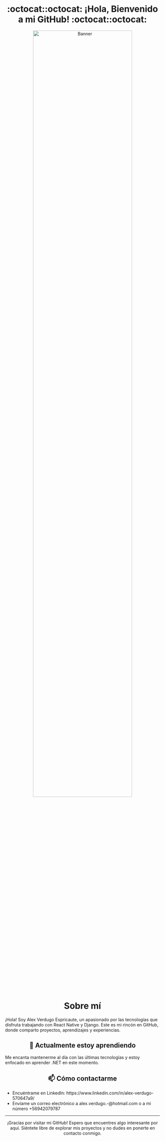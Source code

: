 <div align="center">
  <h1>:octocat::octocat: ¡Hola, Bienvenido a mi GitHub! :octocat::octocat:</h1>
</div>

<div align="center">
  <img width="80%" src="https://i.imgur.com/DrA1tNi.png" alt="Banner">
</div>

<div align="center">
  <h1><strong>Sobre mí</strong></h1>
</div>

<p></p>¡Hola! Soy Alex Verdugo Espricaute, un apasionado por las tecnologías que disfruta trabajando con React Native y Django. Este es mi rincón en GitHub, donde comparto proyectos, aprendizajes y experiencias.

<div align="center">
  <h2><strong>🌱 Actualmente estoy aprendiendo</strong></h2>
</div>

<p></p>Me encanta mantenerme al día con las últimas tecnologías y estoy enfocado en aprender .NET en este momento.

<div align="center">
  <h2><strong>📫 Cómo contactarme</strong></h2>
</div>
<ul>
  <li>
   Encuéntrame en LinkedIn: https://www.linkedin.com/in/alex-verdugo-570647a9/
  </li>
  <li> 
    Envíame un correo electrónico a alex.verdugo.-@hotmail.com o a mi número +56942079787
  </li>
</ul>

---

<div align="center">
  ¡Gracias por visitar mi GitHub! Espero que encuentres algo interesante por aquí. Siéntete libre de explorar mis proyectos y no dudes en ponerte en contacto conmigo.
</div>
